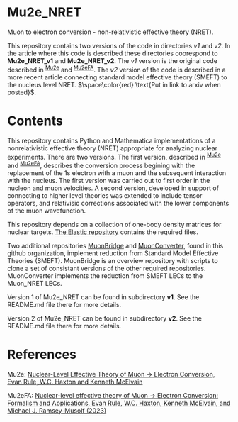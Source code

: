 # Mu2e_NRET
Muon to electron conversion -  non-relativistic effective theory (NRET).

This repository contains two versions of the code in directories *v1* and *v2*.  In the article where this code is described these directories coorespond to **Mu2e_NRET_v1** and **Mu2e_NRET_v2**.   The *v1* version is the original code described in <sup>[Mu2e]</sup> and <sup>[Mu2eFA]</sup>.  The *v2* version of the code is described in a more recent article connecting standard model effective theory (SMEFT) to the nucleus level NRET.
$\space\color{red} \text{Put in link to arxiv when posted}$.

# Contents
This repository contains Python and Mathematica implementations of a nonrelativistic effective theory
(NRET) appropriate for analyzing nuclear experiments.   There are two versions.   The first version,
described in <sup>[Mu2e]</sup> and <sup>[Mu2eFA]</sup>, describes the conversion process begining with the
replacement of the 1s electron with a muon and the subsequent interaction with the nucleus.   The first version
was carried out to first order in the nucleon and muon velocities.   A second version, developed in support of
connecting to higher level theories was extended to include tensor operators, and relativisic corrections associated
with the lower components of the muon wavefunction.   

This repository depends on a collection of one-body density matrices for nuclear targets.    [The Elastic repository](https://github.com/Berkeley-Electroweak-Physics/Elastic) 
contains the required files.

Two additional repositories 
[MuonBridge](https://github.com/Berkeley-Electroweak-Physics/MuonBridge) 
and 
[MuonConverter](https://github.com/Berkeley-Electroweak-Physics/MuonConverter), 
found in this github organization,
implement reduction from Standard Model Effective Theories (SMEFT).    MuonBridge is an overview repository with scripts to
clone a set of consistant versions of the other required repositories.    MuonConverter implements the reduction from SMEFT LECs to
the Muon_NRET LECs.

Version 1 of Mu2e_NRET can be found in subdirectory **v1**.   See the README.md file there for more details.

Version 2 of Mu2e_NRET can be found in subdirectory **v2**.   See the README.md file there for more details.

# References  

[Mu2e]: https://doi.org/10.1103/PhysRevLett.130.131901 "Nuclear-Level Effective Theory of Muon -> Electron Conversion, Evan Rule, W.C. Haxton and Kenneth McElvain (2023)" 
Mu2e: [Nuclear-Level Effective Theory of Muon -> Electron Conversion, Evan Rule, W.C. Haxton and Kenneth McElvain](https://doi.org/10.1103/PhysRevLett.130.131901)

[Mu2eFA]: https://doi.org/10.1103/PhysRevC.107.035504 "Nuclear-level effective theory of Muon -> Electron Conversion: Formalism and Applications, Evan Rule, W.C. Haxton, Kenneth McElvain, and Michael J. Ramsey-Musolf (2023)" 
Mu2eFA: [Nuclear-level effective theory of Muon -> Electron Conversion: Formalism and Applications, Evan Rule, W.C. Haxton, Kenneth McElvain, and Michael J. Ramsey-Musolf (2023)](https://doi.org/10.1103/PhysRevC.107.035504)
